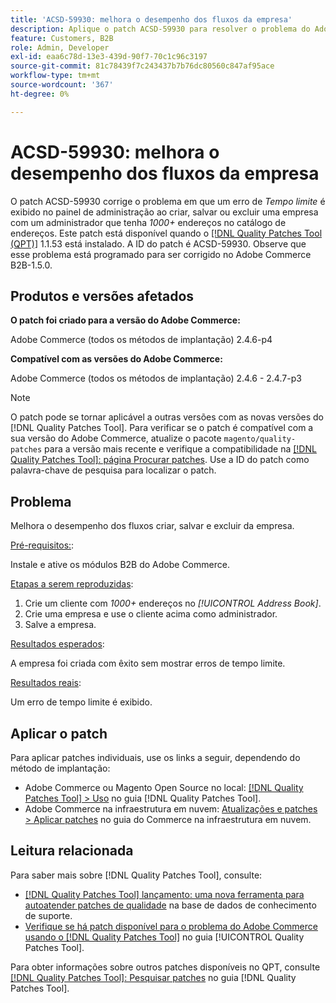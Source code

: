 ```yaml
---
title: 'ACSD-59930: melhora o desempenho dos fluxos da empresa'
description: Aplique o patch ACSD-59930 para resolver o problema do Adobe Commerce em que um erro de *Tempo limite* é exibido no painel de administração ao criar, salvar ou excluir uma empresa com um administrador que tenha *1000+* endereços no catálogo de endereços.
feature: Customers, B2B
role: Admin, Developer
exl-id: eaa6c78d-13e3-439d-90f7-70c1c96c3197
source-git-commit: 81c78439f7c243437b7b76dc80560c847af95ace
workflow-type: tm+mt
source-wordcount: '367'
ht-degree: 0%

---
```


# ACSD-59930: melhora o desempenho dos fluxos da empresa

O patch ACSD-59930 corrige o problema em que um erro de *Tempo limite* é exibido no painel de administração ao criar, salvar ou excluir uma empresa com um administrador que tenha *1000+* endereços no catálogo de endereços. Este patch está disponível quando o [[!DNL Quality Patches Tool (QPT)]](https://experienceleague.adobe.com/en/docs/commerce-knowledge-base/kb/announcements/commerce-announcements/magento-quality-patches-released-new-tool-to-self-serve-quality-patches) 1.1.53 está instalado. A ID do patch é ACSD-59930. Observe que esse problema está programado para ser corrigido no Adobe Commerce B2B-1.5.0.

## Produtos e versões afetados

**O patch foi criado para a versão do Adobe Commerce:**

Adobe Commerce (todos os métodos de implantação) 2.4.6-p4

**Compatível com as versões do Adobe Commerce:**

Adobe Commerce (todos os métodos de implantação) 2.4.6 - 2.4.7-p3

>[!NOTE]
>
>O patch pode se tornar aplicável a outras versões com as novas versões do [!DNL Quality Patches Tool]. Para verificar se o patch é compatível com a sua versão do Adobe Commerce, atualize o pacote `magento/quality-patches` para a versão mais recente e verifique a compatibilidade na [[!DNL Quality Patches Tool]: página Procurar patches](https://experienceleague.adobe.com/tools/commerce-quality-patches/index.html). Use a ID do patch como palavra-chave de pesquisa para localizar o patch.

## Problema

Melhora o desempenho dos fluxos criar, salvar e excluir da empresa.

<u>Pré-requisitos:</u>:

Instale e ative os módulos B2B do Adobe Commerce.

<u>Etapas a serem reproduzidas</u>:

1. Crie um cliente com *1000+* endereços no *[!UICONTROL Address Book]*.
1. Crie uma empresa e use o cliente acima como administrador.
1. Salve a empresa.

<u>Resultados esperados</u>:

A empresa foi criada com êxito sem mostrar erros de tempo limite.

<u>Resultados reais</u>:

Um erro de tempo limite é exibido.

## Aplicar o patch

Para aplicar patches individuais, use os links a seguir, dependendo do método de implantação:

* Adobe Commerce ou Magento Open Source no local: [[!DNL Quality Patches Tool] > Uso](/help/tools/quality-patches-tool/usage.md) no guia [!DNL Quality Patches Tool].
* Adobe Commerce na infraestrutura em nuvem: [Atualizações e patches > Aplicar patches](https://experienceleague.adobe.com/docs/commerce-cloud-service/user-guide/develop/upgrade/apply-patches.html) no guia do Commerce na infraestrutura em nuvem.

## Leitura relacionada

Para saber mais sobre [!DNL Quality Patches Tool], consulte:

* [[!DNL Quality Patches Tool] lançamento: uma nova ferramenta para autoatender patches de qualidade](https://experienceleague.adobe.com/en/docs/commerce-knowledge-base/kb/announcements/commerce-announcements/magento-quality-patches-released-new-tool-to-self-serve-quality-patches) na base de dados de conhecimento de suporte.
* [Verifique se há patch disponível para o problema do Adobe Commerce usando o  [!DNL Quality Patches Tool]](/help/tools/quality-patches-tool/patches-available-in-qpt/check-patch-for-magento-issue-with-magento-quality-patches.md) no guia [!UICONTROL Quality Patches Tool].


Para obter informações sobre outros patches disponíveis no QPT, consulte [[!DNL Quality Patches Tool]: Pesquisar patches](https://experienceleague.adobe.com/tools/commerce-quality-patches/index.html) no guia [!DNL Quality Patches Tool].
